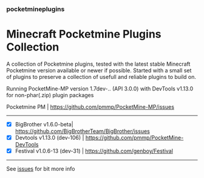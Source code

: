### pocketmineplugins

# Minecraft Pocketmine Plugins Collection

A collection of Pocketmine plugins, tested with the latest stable Minecraft Pocketmine version available or newer if possible.
Started with a small set of plugins to preserve a collection of usefull and reliable plugins to build on. 

Running PocketMine-MP version 1.7dev-.. (API 3.0.0) 
with DevTools v1.13.0 for non-phar(.zip) plugin packages

Pocketmine PM | https://github.com/pmmp/PocketMine-MP/issues

---

- [x] BigBrother v1.6.0-beta| https://github.com/BigBrotherTeam/BigBrother/issues
- [x] Devtools v1.13.0 (dev-106) | https://github.com/pmmp/PocketMine-DevTools
- [x] Festival v1.0.6-13 (dev-31) | https://github.com/genboy/Festival 

--- 

See [issues](https://github.com/genboy/pocketmineplugins/issues) for bit more info 
